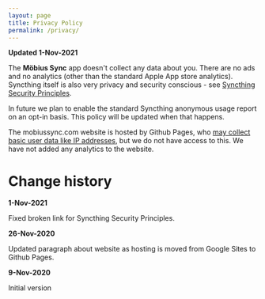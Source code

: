 ```yaml
---
layout: page
title: Privacy Policy
permalink: /privacy/
---
```


**Updated 1-Nov-2021**

The **Möbius Sync** app doesn't collect any data about you. There are no ads and no analytics (other than the standard Apple App store analytics). Syncthing itself is also very privacy and security conscious - see [Syncthing Security Principles](https://docs.syncthing.net/users/security.html).

In future we plan to enable the standard Syncthing anonymous usage report on an opt-in basis. This policy will be updated when that happens.

The mobiussync.com website is hosted by Github Pages, who [may collect basic user data like IP addresses](https://docs.github.com/en/free-pro-team@latest/github/site-policy/github-privacy-statement#github-pages), but we do not have access to this. We have not added any analytics to the website.

# Change history

**1-Nov-2021**

Fixed broken link for Syncthing Security Principles.

**26-Nov-2020**

Updated paragraph about website as hosting is moved from Google Sites to Github Pages.

**9-Nov-2020**

Initial version
